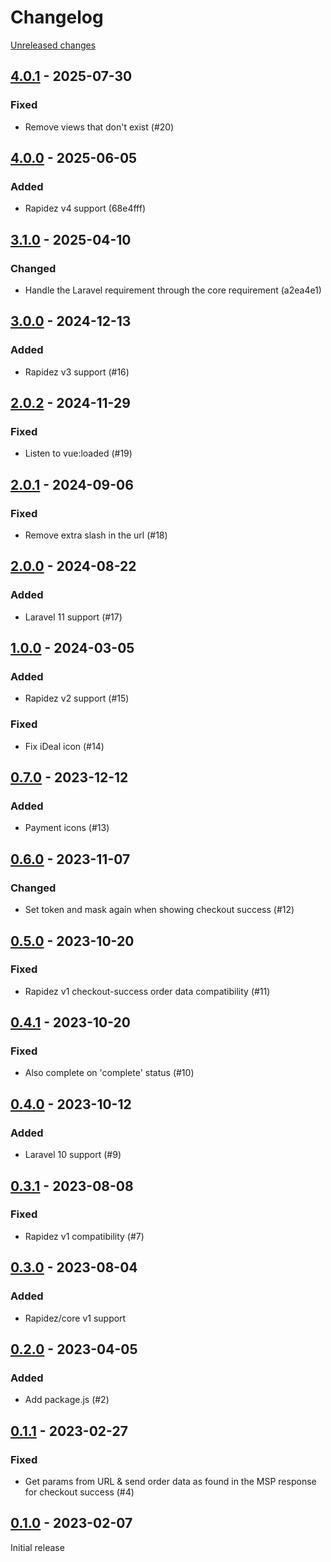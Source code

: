 # Changelog 

[Unreleased changes](https://github.com/rapidez/multisafepay/compare/4.0.1...4.0.1)
## [4.0.1](https://github.com/rapidez/multisafepay/releases/tag/4.0.1) - 2025-07-30

### Fixed

- Remove views that don't exist (#20)

## [4.0.0](https://github.com/rapidez/multisafepay/releases/tag/4.0.0) - 2025-06-05

### Added

- Rapidez v4 support (68e4fff)

## [3.1.0](https://github.com/rapidez/multisafepay/releases/tag/3.1.0) - 2025-04-10

### Changed

- Handle the Laravel requirement through the core requirement (a2ea4e1)

## [3.0.0](https://github.com/rapidez/multisafepay/releases/tag/3.0.0) - 2024-12-13

### Added

- Rapidez v3 support (#16)

## [2.0.2](https://github.com/rapidez/multisafepay/releases/tag/2.0.2) - 2024-11-29

### Fixed

- Listen to vue:loaded (#19)

## [2.0.1](https://github.com/rapidez/multisafepay/releases/tag/2.0.1) - 2024-09-06

### Fixed

- Remove extra slash in the url (#18)

## [2.0.0](https://github.com/rapidez/multisafepay/releases/tag/2.0.0) - 2024-08-22

### Added

- Laravel 11 support (#17)

## [1.0.0](https://github.com/rapidez/multisafepay/releases/tag/1.0.0) - 2024-03-05

### Added

- Rapidez v2 support (#15)

### Fixed

- Fix iDeal icon (#14)

## [0.7.0](https://github.com/rapidez/multisafepay/releases/tag/0.7.0) - 2023-12-12

### Added

- Payment icons (#13)

## [0.6.0](https://github.com/rapidez/multisafepay/releases/tag/0.6.0) - 2023-11-07

### Changed

- Set token and mask again when showing checkout success (#12)

## [0.5.0](https://github.com/rapidez/multisafepay/releases/tag/0.5.0) - 2023-10-20

### Fixed

- Rapidez v1 checkout-success order data compatibility (#11)

## [0.4.1](https://github.com/rapidez/multisafepay/releases/tag/0.4.1) - 2023-10-20

### Fixed

- Also complete on 'complete' status (#10)

## [0.4.0](https://github.com/rapidez/multisafepay/releases/tag/0.4.0) - 2023-10-12

### Added

- Laravel 10 support (#9)

## [0.3.1](https://github.com/rapidez/multisafepay/releases/tag/0.3.1) - 2023-08-08

### Fixed

- Rapidez v1 compatibility (#7)

## [0.3.0](https://github.com/rapidez/multisafepay/releases/tag/0.3.0) - 2023-08-04

### Added

- Rapidez/core v1 support

## [0.2.0](https://github.com/rapidez/multisafepay/releases/tag/0.2.0) - 2023-04-05

### Added

- Add package.js (#2)

## [0.1.1](https://github.com/rapidez/multisafepay/releases/tag/0.1.1) - 2023-02-27

### Fixed

- Get params from URL & send order data as found in the MSP response for checkout success (#4)

## [0.1.0](https://github.com/rapidez/multisafepay/releases/tag/0.1.0) - 2023-02-07

Initial release

